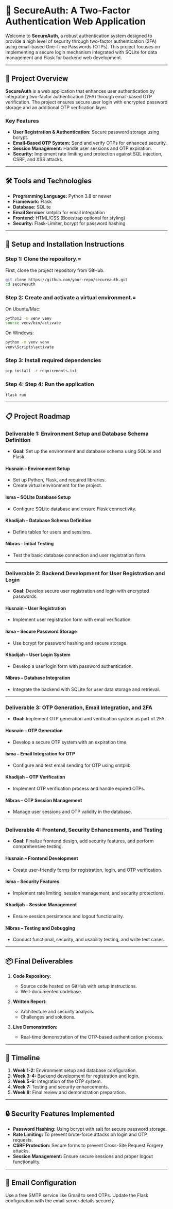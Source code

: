 # 🔐 SecureAuth: A Two-Factor Authentication Web Application

Welcome to **SecureAuth**, a robust authentication system designed to provide a high level of security through two-factor authentication (2FA) using email-based One-Time Passwords (OTPs). This project focuses on implementing a secure login mechanism integrated with SQLite for data management and Flask for backend web development.

---

## 🚀 Project Overview

**SecureAuth** is a web application that enhances user authentication by integrating two-factor authentication (2FA) through email-based OTP verification. The project ensures secure user login with encrypted password storage and an additional OTP verification layer.

### Key Features
- **User Registration & Authentication:** Secure password storage using bcrypt.
- **Email-Based OTP System:** Send and verify OTPs for enhanced security.
- **Session Management:** Handle user sessions and OTP expiration.
- **Security:** Implement rate limiting and protection against SQL injection, CSRF, and XSS attacks.

---

## 🛠️ Tools and Technologies

- **Programming Language:** Python 3.8 or newer
- **Framework:** Flask
- **Database:** SQLite
- **Email Service:** smtplib for email integration
- **Frontend:** HTML/CSS (Bootstrap optional for styling)
- **Security:** Flask-Limiter, bcrypt for password hashing

---
## 📝 Setup and Installation Instructions

### Step 1: Clone the repository.=
First, clone the project repository from GitHub.
```bash
git clone https://github.com/your-repo/secureauth.git
cd secureauth
```
### Step 2: Create and activate a virtual environment.=
On Ubuntu/Mac:
```bash
python3 -m venv venv
source venv/bin/activate
```
On Windows:
```bash
python -m venv venv
venv\Scripts\activate
```

### Step 3: Install required dependencies
```bash
pip install -r requirements.txt
```

### Step 4: Step 4: Run the application
```bash
flask run
```

---
## 📋 Project Roadmap

### Deliverable 1: Environment Setup and Database Schema Definition
- **Goal:** Set up the environment and database schema using SQLite and Flask.

#### Husnain – Environment Setup
- Set up Python, Flask, and required libraries.
- Create virtual environment for the project.

#### Isma – SQLite Database Setup
- Configure SQLite database and ensure Flask connectivity.

#### Khadijah – Database Schema Definition
- Define tables for users and sessions.

#### Nibras – Initial Testing
- Test the basic database connection and user registration form.

---

### Deliverable 2: Backend Development for User Registration and Login
- **Goal:** Develop secure user registration and login with encrypted passwords.

#### Husnain – User Registration
- Implement user registration form with email verification.

#### Isma – Secure Password Storage
- Use bcrypt for password hashing and secure storage.

#### Khadijah – User Login System
- Develop a user login form with password authentication.

#### Nibras – Database Integration
- Integrate the backend with SQLite for user data storage and retrieval.

---

### Deliverable 3: OTP Generation, Email Integration, and 2FA
- **Goal:** Implement OTP generation and verification system as part of 2FA.

#### Husnain – OTP Generation
- Develop a secure OTP system with an expiration time.

#### Isma – Email Integration for OTP
- Configure and test email sending for OTP using smtplib.

#### Khadijah – OTP Verification
- Implement OTP verification process and handle expired OTPs.

#### Nibras – OTP Session Management
- Manage user sessions and OTP validity in the database.

---

### Deliverable 4: Frontend, Security Enhancements, and Testing
- **Goal:** Finalize frontend design, add security features, and perform comprehensive testing.

#### Husnain – Frontend Development
- Create user-friendly forms for registration, login, and OTP verification.

#### Isma – Security Features
- Implement rate limiting, session management, and security protections.

#### Khadijah – Session Management
- Ensure session persistence and logout functionality.

#### Nibras – Testing and Debugging
- Conduct functional, security, and usability testing, and write test cases.

---

## 📦 Final Deliverables

1. **Code Repository:**
   - Source code hosted on GitHub with setup instructions.
   - Well-documented codebase.

2. **Written Report:**
   - Architecture and security analysis.
   - Challenges and solutions.

3. **Live Demonstration:**
   - Real-time demonstration of the OTP-based authentication process.

---

## 📅 Timeline

1. **Week 1-2:** Environment setup and database configuration.
2. **Week 3-4:** Backend development for registration and login.
3. **Week 5-6:** Integration of the OTP system.
4. **Week 7:** Testing and security enhancements.
5. **Week 8:** Final review and demonstration preparation.

---

## 🔒 Security Features Implemented
- **Password Hashing:** Using bcrypt with salt for secure password storage.
- **Rate Limiting:** To prevent brute-force attacks on login and OTP requests.
- **CSRF Protection:** Secure forms to prevent Cross-Site Request Forgery attacks.
- **Session Management:** Ensure secure sessions and proper logout functionality.

---

## 📧 Email Configuration
Use a free SMTP service like Gmail to send OTPs. Update the Flask configuration with the email server details securely.
